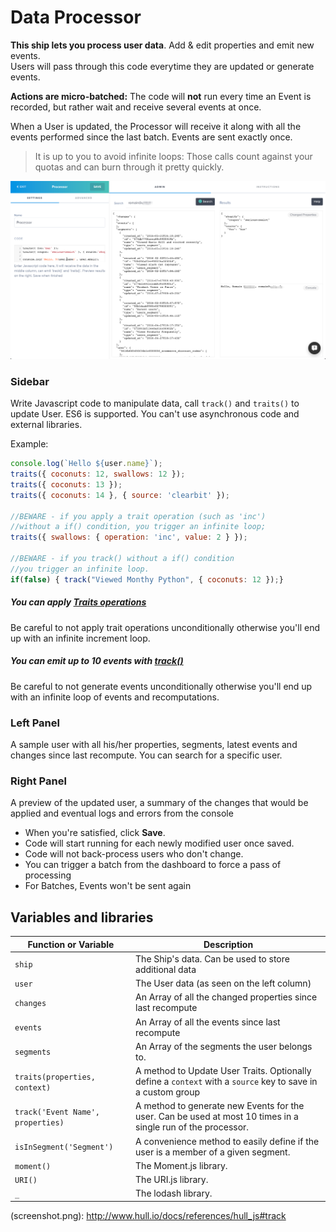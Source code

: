 # Data Processor

**This ship lets you process user data**. Add & edit properties and emit new events.  
Users will pass through this code everytime they are updated or generate events.

**Actions are micro-batched:** The code will **not** run every time an Event is recorded, but rather wait and receive several events at once.

When a User is updated, the Processor will receive it along with all the events performed since the last batch. Events are sent exactly once.

> It is up to you to avoid infinite loops: Those calls count against your quotas and can burn through it pretty quickly.

![Screenshot](screen.png)

### Sidebar
Write Javascript code to manipulate data, call `track()` and `traits()` to update User. ES6 is supported. You can't use asynchronous code and external libraries.

Example: 
```js
console.log(`Hello ${user.name}`);
traits({ coconuts: 12, swallows: 12 });
traits({ coconuts: 13 });
traits({ coconuts: 14 }, { source: 'clearbit' });

//BEWARE - if you apply a trait operation (such as 'inc')
//without a if() condition, you trigger an infinite loop;
traits({ swallows: { operation: 'inc', value: 2 } });

//BEWARE - if you track() without a if() condition
//you trigger an infinite loop.
if(false) { track("Viewed Monthy Python", { coconuts: 12 });}
```

##### You can apply [Traits operations](http://www.hull.io/docs/references/hull_js#traits)
Be careful to not apply trait operations unconditionally otherwise you'll end up with an infinite increment loop.

##### You can emit up to 10 events with [track()](http://www.hull.io/docs/references/hull_js#track)
Be careful to not generate events unconditionally otherwise you'll end up with an infinite loop of events and recomputations.

### Left Panel
A sample user with all his/her properties, segments, latest events and changes since last recompute. You can search for a specific user. 

### Right Panel
A preview of the updated user, a summary of the changes that would be applied and eventual logs and errors from the console

- When you're satisfied, click **Save**.
- Code will start running for each newly modified user once saved.
- Code will not back-process users who don't change.
- You can trigger a batch from the dashboard to force a pass of processing
- For Batches, Events won't be sent again

## Variables and libraries

| Function or Variable              | Description                                                                                                  |
|-----------------------------------|--------------------------------------------------------------------------------------------------------------|
| `ship`                            | The Ship's data. Can be used to store additional data                                                        |
| `user`                            | The User data (as seen on the left column)                                                                   |
| `changes`                         | An Array of all the changed properties since last recompute                                                  |
| `events`                          | An Array of all the events since last recompute                                                              |
| `segments`                        | An Array of the segments the user belongs to.                                                                |
| `traits(properties, context)`     | A method to Update User Traits. Optionally define a `context` with a `source` key to save in a custom group  |
| `track('Event Name', properties)` | A method to generate new Events for the user. Can be used at most 10 times in a single run of the processor. |
| `isInSegment('Segment')`          | A convenience method to easily define if the user is a member of a given segment.                            |
| `moment()`                        | The Moment.js library.                                                                                       |
| `URI()`                           | The URI.js library.                                                                                          |
| `_`                               | The lodash library.                                                                                          |Screenshot
(screenshot.png): http://www.hull.io/docs/references/hull_js#track

